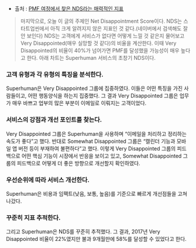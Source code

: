 * 출처 : [PMF 여정에서 찾은 NDS라는 매력적인 지표](https://datarian.io/blog/munice-found-omtm-nds)

> 마지막으로, 오늘 이 글의 주제인 Net Disappointment Score이다. NDS는 스타트업씬에서 아직 크게 알려지지 않은 지표인 것 같다.(네이버에서 검색해도 잘 안 보인다) NDS는 고객에게 서비스가 없다면 어떻게 느낄 것 같은지 물어보고 Very Disappointed(매우 실망할 것 같다)의 비율을 계산한다. 이때 Very Disappointed의 비율이 40%가 넘어가면 PMF를 달성했을 가능성이 매우 높다고 한다. 아래 차트는 Superhuman 서비스의 초창기 NDS이다.


### 고객 유형과 각 유형의 특징을 분석한다. 
Superhuman은 Very Disappointed 그룹에 집중하였다. 이들은 어떤 특징을 가진 사람들이고, 어떤 행동양식을 하는지 집중했다. 그 결과 Very Disappointed 그룹은 업무가 매우 바쁘고 업부의 많은 부분이 이메일로 이뤄지는 고객이었다.
 
### 서비스의 강점과 개선 포인트를 찾는다. 
Very Disappointed 그룹은 Superhuman을 사용하며 “이메일을 처리하고 정리하는 속도가 좋다”고 했다. 반대로 Somewhat Disappointed 그룹은 “캘린더 기능과 모바일 앱 버전 등이 부재하여 불편하다”고 했다. 이렇게 Very Disappointed 그룹의 피드백으로 어떤 핵심 기능이 시장에서 반응을 보이고 있고, Somewhat Disappointed 그룹의 피드백으로 어떻게 더 좋은 방향으로 개선할지 확인하였다.
 
### 우선순위에 따라 서비스 개선한다.
Superhuman은 비용과 임팩트(낮음, 보통, 높음)를 기준으로 빠르게 개선점들을 고쳐나갔다.
 
### 꾸준히 지표 추적한다.
그리고 Superhuman은 NDS를 꾸준히 추적했다. 그 결과, 2017년 Very Disappointed 비율이 22%였지만 불과 9개월만에 58%를 달성할 수 있었다고 한다.
